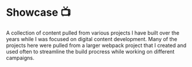 # Showcase  📺

A collection of content pulled from various projects I have built over the years while I was focused on digital content development. 
Many of the projects here were pulled from a larger webpack project that I created and used often to streamline the build procress while working on different campaigns.

